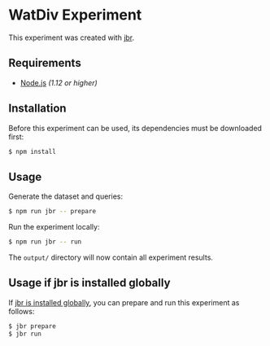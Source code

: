 # WatDiv Experiment

This experiment was created with [jbr](https://github.com/rubensworks/jbr.js).

## Requirements

* [Node.js](https://nodejs.org/en/) _(1.12 or higher)_

## Installation

Before this experiment can be used, its dependencies must be downloaded first:

```bash
$ npm install
```

## Usage

Generate the dataset and queries:

```bash
$ npm run jbr -- prepare
```

Run the experiment locally:

```bash
$ npm run jbr -- run
```

The `output/` directory will now contain all experiment results.

## Usage if jbr is installed globally

If [jbr is installed globally](https://github.com/rubensworks/jbr.js/tree/master/packages/jbr#installation),
you can prepare and run this experiment as follows:

```bash
$ jbr prepare
$ jbr run
```
